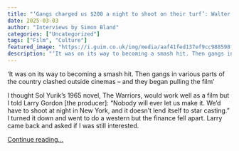 ```yaml
---
title: "‘Gangs charged us $200 a night to shoot on their turf’: Walter Hill on making cult film The Warriors"
date: 2025-03-03
author: "Interviews by Simon Bland"
categories: ["Uncategorized"]
tags: ["Film", "Culture"]
featured_image: "https://i.guim.co.uk/img/media/aaf41fed137ef9cc988598f7f7aeabcb2ebbcd2f/0_118_3207_1924/master/3207.jpg?width=140&quality=85&auto=format&fit=max&s=36737f7399b96232739a5206c72ff861"
description: "‘It was on its way to becoming a smash hit. Then gangs in various parts of the country clashed outside cinemas – and they began pulling the film’I thought Sol Y..."
---
```


‘It was on its way to becoming a smash hit. Then gangs in various parts of the country clashed outside cinemas – and they began pulling the film’

I thought Sol Yurik’s 1965 novel, The Warriors, would work well as a film but I told Larry Gordon [the producer]: “Nobody will ever let us make it. We’d have to shoot at night in New York, and it doesn’t lend itself to star casting.” I turned it down and went to do a western but the finance fell apart. Larry came back and asked if I was still interested.

[Continue reading...](https://www.theguardian.com/culture/2025/mar/03/gangs-turf-walter-hill-the-warriors-new-york)

